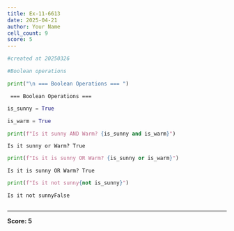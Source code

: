 ```yaml
---
title: Ex-11-6613
date: 2025-04-21
author: Your Name
cell_count: 9
score: 5
---
```


```python
#created at 20250326
```


```python
#Boolean operations
```


```python
print("\n === Boolean Operations === ")
```

    
     === Boolean Operations === 



```python
is_sunny = True
```


```python
is_warm = True
```


```python
print(f"Is it sunny AND Warm? {is_sunny and is_warm}")
```

    Is it sunny or Warm? True



```python
print(f"Is it is sunny OR Warm? {is_sunny or is_warm}")
```

    Is it is sunny OR Warm? True



```python
print(f"Is it not sunny{not is_sunny}")
```

    Is it not sunnyFalse



```python

```


---
**Score: 5**